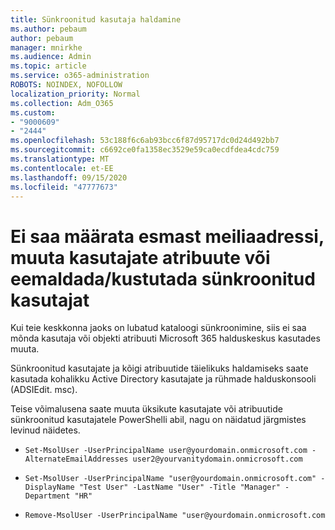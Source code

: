 ```yaml
---
title: Sünkroonitud kasutaja haldamine
ms.author: pebaum
author: pebaum
manager: mnirkhe
ms.audience: Admin
ms.topic: article
ms.service: o365-administration
ROBOTS: NOINDEX, NOFOLLOW
localization_priority: Normal
ms.collection: Adm_O365
ms.custom:
- "9000609"
- "2444"
ms.openlocfilehash: 53c188f6c6ab93bcc6f87d95717dc0d24d492bb7
ms.sourcegitcommit: c6692ce0fa1358ec3529e59ca0ecdfdea4cdc759
ms.translationtype: MT
ms.contentlocale: et-EE
ms.lasthandoff: 09/15/2020
ms.locfileid: "47777673"
---
```

# <a name="unable-to-set-primary-email-address-change-user-attributes-or-removedelete-a-synchronized-user"></a>Ei saa määrata esmast meiliaadressi, muuta kasutajate atribuute või eemaldada/kustutada sünkroonitud kasutajat

Kui teie keskkonna jaoks on lubatud kataloogi sünkroonimine, siis ei saa mõnda kasutaja või objekti atribuuti Microsoft 365 halduskeskus kasutades muuta.

Sünkroonitud kasutajate ja kõigi atribuutide täielikuks haldamiseks saate kasutada kohalikku Active Directory kasutajate ja rühmade halduskonsooli (ADSIEdit. msc).  

Teise võimalusena saate muuta üksikute kasutajate või atribuutide sünkroonitud kasutajatele PowerShelli abil, nagu on näidatud järgmistes levinud näidetes. 
- `Set-MsolUser -UserPrincipalName user@yourdomain.onmicrosoft.com -AlternateEmailAddresses user2@yourvanitydomain.onmicrosoft.com`

- `Set-MsolUser -UserPrincipalName "user@yourdomain.onmicrosoft.com" -DisplayName "Test User" -LastName "User" -Title "Manager" -Department "HR"`

- `Remove-MsolUser -UserPrincipalName "user@yourdomain.onmicrosoft.com`
